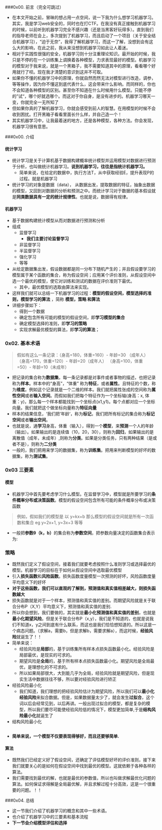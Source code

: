 ###0x00. 前言（完全可跳过）

<ul>
<li>在本文开始之前，冒昧的想占用一点空间，说一下我为什么想学习机器学习。其实，我是学习web安全的，同时也在打CTF。在我没有真正接触到机器学习的时候，以前听到机器学习完全不感兴趣（还是当黑客好玩得多）。直到我们的指导老师在会上，多次提到了机器学习，而且启动了一个项目（关于安全结合机器学习），“迫于无奈”，我得了解机器学习，而这一了解，没想到会有这么大的影响，在此之前，我从来没想到机器学习如此让人着迷。</li>
<li>相对于实践性很强的安全，机器学习则十分注重理论知识。最开始的时候，我只是不停的在一个训练集上调换着各种模型，力求表现最好的模型。机器学习的模型对于我来说，就是一个黑箱子，我不需要知道其中的原理，看看哪个好用就行了呗。现在我才清楚的意识到这并不可取。</li>


<!--more-->


<li>如果你不懂的机器学习中的原理，你就自然而然无法对模型进行改造，调参，等等操作，因为你不懂这到底代表什么，这会带来什么影响。而同样的，你也不会知道各种模型的区别。甚至你不知道在什么时候用什么模型。只能不停的”试“，哪个好就选哪个。而这对于你自身，是没有进步的。机器学习哪天一变，你就完全一无所知了</li>
<li>但如果你真的了解机器学习，你就会感受到前人的智慧。在用模型的时候不会收到困扰。打开黑箱子看看里面长什么样，并自己造一个！</li>
<li>其实机器学习中，让我最着迷的地方，还是各种模型，各种方法。你会发现，机器学习很有意思。</li>
</ul>


###0x00. 介绍

#### 统计学习
+ 统计学习是关于计算机基于数据构建概率统计模型并运用模型对数据进行预测于分析，也叫做统计机器学习。<strong>说到机器学习，往往是指统计机器学习。</strong>
    +   简单来说，在给定的数据中，执行方法T，从中获取经验E，提升表现P的过程。就是机器学习
+   统计学习的对象是数据（data）， 从数据出发，提取数据的特征，抽象出数据的模型，又回到对数据的分析和预测之中。而统计学习对于数据的基本假设就是<strong>同类数据具有一定的统计规律性</strong>。也就是说，数据得有规律。

#### 机器学习

<ul>
<li>基于数据构建统计模型从而对数据进行预测和分析</li>
<li>组成

<ul>
<li>监督学习

<ul>
<li><strong>我们主要讨论监督学习</strong></li>
</ul></li>
<li>非监督学习</li>
<li>半监督学习</li>
<li>强化学习 </li>
<li>等等</li>
</ul></li>
<li>从给定数据集出发，假设数据都是同一分布下随机产生的；并且假设要学习的模型属于某个函数的集合，称为假设空间；应用某个评价准则，从假设空间中选一个最优的模型，使它对训练和测试的数据在评价准则下最优。

<ul>
<li>其中，最优模型的选取由算法来实现。</li>
</ul></li>
<li>这样我们就可以总结一下机器学习的过程：<strong>模型的假设空间，模型选择的准则，模型学习的算法</strong> ，简称 <strong>模型，策略 和算法</strong></li>
<li>详细步骤如下：

<ul>
<li>得到一个数据</li>
<li>确定包含所有可能的模型的假设空间，即<strong>学习模型的集合</strong></li>
<li>确定模型选择的准则，即<strong>学习的策略</strong></li>
<li>实现求解最优模型的算法，即<strong>学习的算法</strong>；</li>
</ul></li>
</ul>

### 0x02. 基本术语

<blockquote>
  假如有这么一条记录：（身高=180，体重=160）- 年龄=30 （成年人）
  （身高=170，体重=120）- 年龄=20（成年人）
  （身高=100，体重=50）- 年龄=10（未成年）
</blockquote>

<ul>
<li>把记录的集合称为<strong>数据集</strong>，每一条记录都是对事件或者事物的描述，也把记录称为<strong>样本</strong>。样本中的“身高”，“体重” 称为<strong>特征</strong>，或者<strong>属性</strong>。且特征的个数，称为<strong>维度</strong>。例如这个记录就是一个二维的样本。我们就把属性张成的空间称为<strong>属性空间</strong>或者<strong>输入空间</strong>。而假如我们把每个特征作为一个坐标轴(身高：x, 体重：y)，那么每一个样本都能找到一个坐标点(x1,y1)。每个点都对应一个坐标向量。我们就把这个做坐标向量称为<strong>特征向量</strong><img src="https://www.andseclab.cn/wp-content/uploads/2018/03/%E5%9D%90%E6%A0%87.png" alt="" /></li>
<li>样本的结果信息，‘我们把’年龄‘，称为<strong>标记</strong>，我们把所有标记的集合称为<strong>标记空间</strong>或者<strong>输出空间</strong>。</li>
<li>也就是说，通<strong>学习</strong>身高，体重（输入），得到一个<strong>模型</strong>，来<strong>预测</strong>一个人的年龄（输出）。如果输出的是连续值（10，20，30），则称为<strong>回归</strong>，如果输出的是离散值（成年，未成年）,则称为<strong>分类</strong>。如果是分类任务，只有两种结果（是或者不是），则称为<strong>二分类</strong></li>
<li>一般的，我们把用来学习的数据集，称为<strong>训练集</strong>。把用来判断模型的好坏的数据集，称为<strong>测试集</strong>。</li>
</ul>

### 0x03 三要素

####   模型
+ 机器学习中首先要考虑学习什么模型。在监督学习中，模型就是所要学习的<strong>条件概率分布或决策函数</strong>。模型的假设空间包含所有可能的条件概率分布或决策函数

<blockquote>
  例如，假如我们的模型是 以  y=kx+b 那么模型的假设空间就是所有一次函数和集合 eg y=2x+1, y=3x+3 等等
</blockquote>

<ul>
<li>一般把<strong>参数θ（k，b）</strong>的集合称为<strong>参数空间</strong>，把参数向量决定的函数集合表示为:
<img src="https://www.andseclab.cn/wp-content/uploads/2018/03/func.png" alt="" /></li>
</ul>

### 策略

<ul>
<li>既然我们定义了假设空间，接着我们就要考虑按照什么准则学习或选择最优的模型。机器学习的目标在于如何从假设空间中选取最优模型</li>
<li>引入<strong>损失函数</strong>和<strong>风险函数</strong>。损失函数度量模型一次预测的好坏，风险函数度量平均意义下的好坏
<img src="https://www.andseclab.cn/wp-content/uploads/2018/03/loss.png" alt="" /></li>
<li><strong>对于这些函数，我们可以直观的了解到，预测值和真实值相差越大，则损失函数越大</strong>
<img src="https://www.andseclab.cn/wp-content/uploads/2018/03/e.png" alt="" /></li>
<li>损失函数就是对于一个样本，预测值和真实值的差别。而期望风险就是关于联合分布P（X,Y）平均意义下，预测值和真实值的差别.</li>
<li>所以你会想到，我们要做的，其实就是<strong>最小化预测值和真实值的差别</strong>，也就是<strong>最小化期望风险</strong>。但是关于联合分布P（x,y），我们是不知道的，也就是说我们不知道x，y之间到底有什么联系，而这也是我们恰恰想知道的。所以这是一个病态问题。（求解a，需要b，但是求解b，需要求解a），而这时候，<strong>经验风险</strong>就诞生了！！
<img src="https://www.andseclab.cn/wp-content/uploads/2018/03/%E3%81%AE.png" alt="" /></li>
<li>简单来说：

<ul>
<li>经验风险是<strong>局部</strong>的，基于训练集所有样本点损失函数最小化。经验风险是局部最优，是现实的可求的。</li>
<li>期望风险是<strong>全局</strong>的，基于所有样本点损失函数最小化。期望风险是全局最优，是理想化的不可求的。</li>
<li>所以如果局部很大，大到能几乎为全局，经验风险就是期望风险，但是现实生活中数据往往不够，所以要对经验风险进行矫正</li>
</ul></li>
<li>经验风险最小化

<ul>
<li>我们知道，我们理想的把经验风险估计为期望风险，所以我们可以<strong>最小化经验风险</strong>来拟合数据。但是，如果数据量太少了，就会发生<strong>过拟合</strong>，这个词以后会经常见到，以后再讲。一般出现过拟合的模型，都是复杂的模型，所以我们要尽可能使经验风险低的情况下，模型更加简单,于是<strong>结构风险最小化</strong>就诞生了</li>
</ul></li>
<li>结构风险最小化
<img src="https://www.andseclab.cn/wp-content/uploads/2018/03/e5.png" alt="" />

<p><img src="https://www.andseclab.cn/wp-content/uploads/2018/03/e4.png" alt="" /></p></li>
<li><strong>简单来说，一个模型不仅要表现得够好，而且还要够简单.</strong></li>
</ul>

#### 算法

<ul>
<li>既然我们已经定义好了假设空间，还确定了评估模型好坏的评价准则，接下来我们就要关心的是如何在假设空间中找到最优的模型。这就依赖于各种各样的算法。</li>
<li>我们需要找到最优的解，也就是最优的参数值，所以也叫做求解最优化问题的算法。如何保证求得解是全局最优解，并且求解过程十分高效，这是一个很重要的问题。！！</li>
</ul>

###0x04. 总结

<ul>
<li>这一节我们介绍了机器学习的概念和其中一些术语。</li>
<li>也介绍了机器学习中的三要素和基本流程</li>
<li><strong>下一节会介绍模型评估和选择</strong></li>
</ul>
